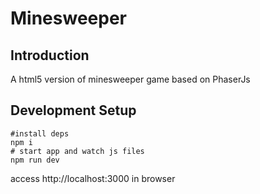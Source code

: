 # Minesweeper

## Introduction

A html5 version of minesweeper game based on PhaserJs

## Development Setup

    #install deps
    npm i
    # start app and watch js files
    npm run dev
    
access http://localhost:3000 in browser
